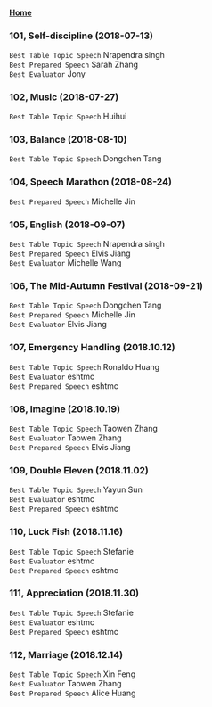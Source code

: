 #### [Home](https://eshtmc.github.io/)    

### 101, Self-discipline (2018-07-13)
`Best Table Topic Speech` Nrapendra singh  
`Best Prepared Speech` Sarah Zhang  
`Best Evaluator` Jony  

### 102, Music (2018-07-27)
`Best Table Topic Speech` Huihui

### 103, Balance (2018-08-10)
`Best Table Topic Speech` Dongchen Tang  

### 104, Speech Marathon (2018-08-24)
`Best Prepared Speech` Michelle Jin    

### 105, English (2018-09-07)
`Best Table Topic Speech` Nrapendra singh   
`Best Prepared Speech` Elvis Jiang   
`Best Evaluator` Michelle Wang    

### 106, The Mid-Autumn Festival (2018-09-21)  
`Best Table Topic Speech` Dongchen Tang    
`Best Prepared Speech` Michelle Jin  
`Best Evaluator` Elvis Jiang  

### 107, Emergency Handling (2018.10.12)   
`Best Table Topic Speech` Ronaldo Huang    
`Best Evaluator` eshtmc    
`Best Prepared Speech` eshtmc    

### 108, Imagine (2018.10.19)   
`Best Table Topic Speech` Taowen Zhang    
`Best Evaluator` Taowen Zhang    
`Best Prepared Speech` Elvis Jiang    

### 109, Double Eleven (2018.11.02)   
`Best Table Topic Speech` Yayun Sun    
`Best Evaluator` eshtmc    
`Best Prepared Speech` eshtmc    

### 110, Luck Fish (2018.11.16)   
`Best Table Topic Speech` Stefanie    
`Best Evaluator` eshtmc    
`Best Prepared Speech` eshtmc    

### 111, Appreciation (2018.11.30)   
`Best Table Topic Speech` Stefanie    
`Best Evaluator` eshtmc    
`Best Prepared Speech` eshtmc    

### 112, Marriage (2018.12.14)   
`Best Table Topic Speech` Xin Feng    
`Best Evaluator` Taowen Zhang    
`Best Prepared Speech` Alice Huang    
